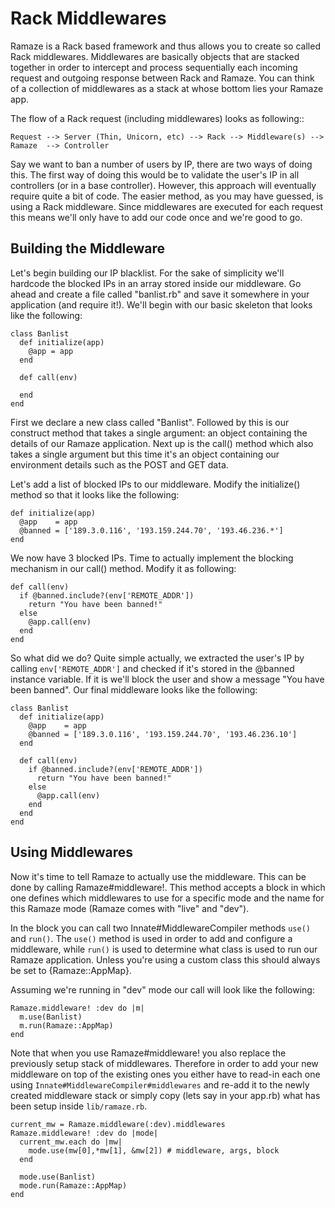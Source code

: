 # Rack Middlewares

Ramaze is a Rack based framework and thus allows you to create so called Rack
middlewares. Middlewares are basically objects that are stacked together
in order to intercept and process sequentially each incoming request and outgoing
response between Rack and Ramaze. You can think of a collection of middlewares
as a stack at whose bottom lies your Ramaze app.

The flow of a Rack request (including middlewares) looks as following::

    Request --> Server (Thin, Unicorn, etc) --> Rack --> Middleware(s) -->
    Ramaze  --> Controller

Say we want to ban a number of users by IP, there are two ways of doing this.
The first way of doing this would be to validate the user's IP in all controllers
(or in a base controller). However, this approach will eventually require quite
a bit of code. The easier method, as you may have guessed, is using a Rack
middleware. Since middlewares are executed for each request this means we'll
only have to add our code once and we're good to go.

## Building the Middleware

Let's begin building our IP blacklist. For the sake of simplicity we'll hardcode
the blocked IPs in an array stored inside our middleware. Go ahead and create a
file called "banlist.rb" and save it somewhere in your application (and require
it!). We'll begin with our basic skeleton that looks like the following:

    class Banlist
      def initialize(app)
        @app = app
      end

      def call(env)

      end
    end

First we declare a new class called "Banlist". Followed by this is our construct
method that takes a single argument: an object containing the details of our
Ramaze application. Next up is the call() method which also takes a single
argument but this time it's an object containing our environment details such as
the POST and GET data.

Let's add a list of blocked IPs to our middleware. Modify the initialize()
method so that it looks like the following:

    def initialize(app)
      @app    = app
      @banned = ['189.3.0.116', '193.159.244.70', '193.46.236.*']
    end

We now have 3 blocked IPs. Time to actually implement the blocking mechanism in
our call() method. Modify it as following:

    def call(env)
      if @banned.include?(env['REMOTE_ADDR'])
        return "You have been banned!"
      else
        @app.call(env)
      end
    end

So what did we do? Quite simple actually, we extracted the user's IP by calling
``env['REMOTE_ADDR']`` and checked if it's stored in the @banned instance
variable. If it is we'll block the user and show a message "You have been
banned". Our final middleware looks like the following:

    class Banlist
      def initialize(app)
        @app    = app
        @banned = ['189.3.0.116', '193.159.244.70', '193.46.236.10']
      end

      def call(env)
        if @banned.include?(env['REMOTE_ADDR'])
          return "You have been banned!"
        else
          @app.call(env)
        end
      end
    end

## Using Middlewares

Now it's time to tell Ramaze to actually use the middleware. This can be done
by calling Ramaze#middleware!. This method accepts a block in which one defines
which middlewares to use for a specific mode and the name for this Ramaze mode
(Ramaze comes with "live" and "dev").

In the block you can call two Innate#MiddlewareCompiler methods
```use()``` and ```run()```. The ```use()``` method is used in order to add and
configure a middleware, while ```run()``` is used to determine what class is used
to run our Ramaze application. Unless you're using a custom class this should
always be set to {Ramaze::AppMap}.

Assuming we're running in "dev" mode our call will look like the following:

    Ramaze.middleware! :dev do |m|
      m.use(Banlist)
      m.run(Ramaze::AppMap)
    end

Note that when you use Ramaze#middleware! you also replace the previously setup
stack of middlewares. Therefore in order to add your new middleware on top of
the existing ones you either have to read-in each one using
``Innate#MiddlewareCompiler#middlewares`` and re-add it to the newly created
middleware stack or simply copy (lets say in your app.rb) what has been setup
inside ``lib/ramaze.rb``.

	current_mw = Ramaze.middleware(:dev).middlewares
	Ramaze.middleware! :dev do |mode|
  	  current_mw.each do |mw|
	    mode.use(mw[0],*mw[1], &mw[2]) # middleware, args, block
	  end
	
	  mode.use(Banlist)
	  mode.run(Ramaze::AppMap)
	end
	
